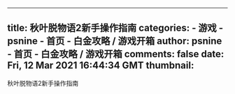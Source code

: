 
---
title: 秋叶脱物语2新手操作指南
categories: 
    - 游戏
    - psnine - 首页 - 白金攻略 / 游戏开箱
author: psnine - 首页 - 白金攻略 / 游戏开箱
comments: false
date: Fri, 12 Mar 2021 16:44:34 GMT
thumbnail: 
---

<div>   
秋叶脱物语2新手操作指南  
</div>
            
